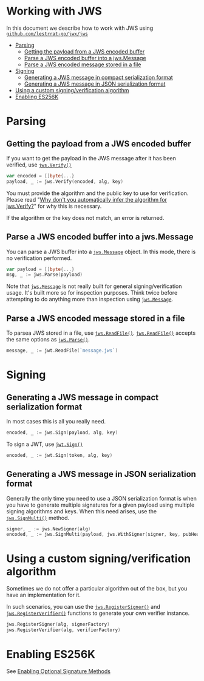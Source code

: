 # Working with JWS

In this document we describe how to work with JWS using [`github.com/lestrrat-go/jwx/jws`](https://pkg.go.dev/github.com/lestrrat-go/jwx/jws)

* [Parsing](#parsing)
  * [Getting the payload from a JWS encoded buffer](#getting-the-payload-from-a-jws-encoded-buffer)
  * [Parse a JWS encoded buffer into a jws.Message](#parse-a-jws-encoded-buffer-into-a-jwsmessage)
  * [Parse a JWS encoded message stored in a file](#parse-a-jws-encoded-message-stored-in-a-file)
* [Signing](#signing)
  * [Generating a JWS message in compact serialization format](#generating-a-jws-message-in-compact-serialization-format)
  * [Generating a JWS message in JSON serialization format](#generating-a-jws-message-in-json-serialization-format)
* [Using a custom signing/verification algorithm](#using-a-customg-signingverification-algorithm)
* [Enabling ES256K](#enabling-es256k)
# Parsing

## Getting the payload from a JWS encoded buffer

If you want to get the payload in the JWS message after it has been verified, use [`jws.Verify()`](https://pkg.go.dev/github.com/lestrrat-go/jwx/jws#Verify)

```go
var encoded = []byte{...}
payload, _ := jws.Verify(encoded, alg, key)
```

You must provide the algorithm and the public key to use for verification.
Please read "[Why don't you automatically infer the algorithm for jws.Verify?](https://github.com/lestrrat-go/jwx#why-dont-you-automatically-infer-the-algorithm-for-jwsverify-)" for why this is necessary.

If the algorithm or the key does not match, an error is returned.

## Parse a JWS encoded buffer into a jws.Message

You can parse a JWS buffer into a [`jws.Message`](https://pkg.go.dev/github.com/lestrrat-go/jwx/jws#Message) object. In this mode, there is no verification performed.

```go
var payload = []byte{...}
msg, _ := jws.Parse(payload)
```

Note that [`jws.Message`](https://pkg.go.dev/github.com/lestrrat-go/jwx/jws#Message) is not really built for general signing/verification usage.
It's built more so for inspection purposes.
Think twice before attempting to do anything more than inspection using [`jws.Message`](https://pkg.go.dev/github.com/lestrrat-go/jwx/jws#Message).

## Parse a JWS encoded message stored in a file

To parsea JWS stored in a file, use [`jws.ReadFile()`](https://pkg.go.dev/github.com/lestrrat-go/jwx/jws#ReadFile). [`jws.ReadFile()`](https://pkg.go.dev/github.com/lestrrat-go/jwx/jws#ReadFile) accepts the same options as [`jws.Parse()`](https://pkg.go.dev/github.com/lestrrat-go/jwx/jws#Parse).

```go
message, _ := jwt.ReadFile(`message.jws`)
```

# Signing

## Generating a JWS message in compact serialization format

In most cases this is all you really need.

```go
encoded, _ := jws.Sign(payload, alg, key)
```

To sign a JWT, use [`jwt.Sign()`](https://pkg.go.dev/github.com/lestrrat-go/jwx/jwt#Sign)

```go
encoded, _ := jwt.Sign(token, alg, key)
```

## Generating a JWS message in JSON serialization format

Generally the only time you need to use a JSON serialization format is when you have to generate multiple signatures for a given payload using multiple signing algorithms and keys.
When this need arises, use the [`jws.SignMulti()`](https://pkg.go.dev/github.com/lestrrat-go/jwx/jws#SignMulti) method.

```go
signer, _ := jws.NewSigner(alg)
encoded, _ := jws.SignMulti(payload, jws.WithSigner(signer, key, pubHeaders, protHeaders)
```

# Using a custom signing/verification algorithm

Sometimes we do not offer a particular algorithm out of the box, but you have an implementation for it.

In such scenarios, you can use the [`jws.RegisterSigner()`](https://pkg.go.dev/github.com/lestrrat-go/jwx/jws#RegisterSigner) and [`jws.RegisterVerifier()`](https://pkg.go.dev/github.com/lestrrat-go/jwx/jws#RegisterVerifier) functions to
generate your own verifier instance. 

```go
jws.RegisterSigner(alg, signerFactory)
jws.RegisterVerifier(alg, verifierFactory)
```

# Enabling ES256K

See [Enabling Optional Signature Methods](./20-global-settings.md#enabling-optional-signature-methods)
